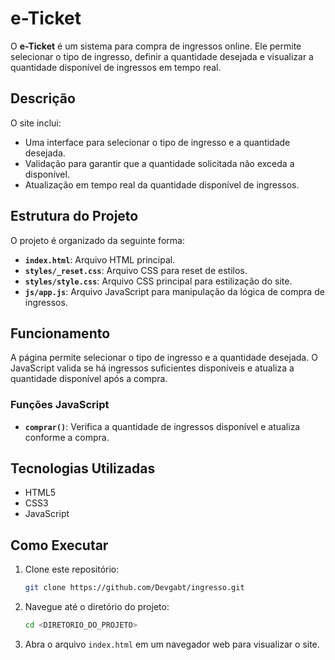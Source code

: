 # e-Ticket

O **e-Ticket** é um sistema para compra de ingressos online. Ele permite selecionar o tipo de ingresso, definir a quantidade desejada e visualizar a quantidade disponível de ingressos em tempo real.

## Descrição

O site inclui:
- Uma interface para selecionar o tipo de ingresso e a quantidade desejada.
- Validação para garantir que a quantidade solicitada não exceda a disponível.
- Atualização em tempo real da quantidade disponível de ingressos.

## Estrutura do Projeto

O projeto é organizado da seguinte forma:
- **`index.html`**: Arquivo HTML principal.
- **`styles/_reset.css`**: Arquivo CSS para reset de estilos.
- **`styles/style.css`**: Arquivo CSS principal para estilização do site.
- **`js/app.js`**: Arquivo JavaScript para manipulação da lógica de compra de ingressos.

## Funcionamento

A página permite selecionar o tipo de ingresso e a quantidade desejada. O JavaScript valida se há ingressos suficientes disponíveis e atualiza a quantidade disponível após a compra.

### Funções JavaScript

- **`comprar()`**: Verifica a quantidade de ingressos disponível e atualiza conforme a compra.

## Tecnologias Utilizadas

- HTML5
- CSS3
- JavaScript

## Como Executar

1. Clone este repositório:
    ```bash
    git clone https://github.com/Devgabt/ingresso.git
    ```
2. Navegue até o diretório do projeto:
    ```bash
    cd <DIRETORIO_DO_PROJETO>
    ```
3. Abra o arquivo `index.html` em um navegador web para visualizar o site.
